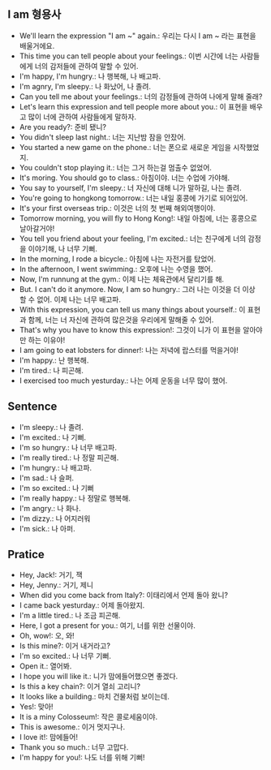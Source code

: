 ## I am 형용사
- We'll learn the expression "I am ~" again.: 우리는 다시 I am ~ 라는 표현을 배울거에요.
- This time you can tell people about your feelings.: 이번 시간에 너는 사람들에게 너의 감저들에 관하여 말할 수 있어.
- I'm happy, I'm hungry.: 나 행복해, 나 배고파.
- I'm agnry, I'm sleepy.: 나 화났어, 나 졸려.
- Can you tell me about your feelings.: 너의 감정들에 관하여 나에게 말해 줄래?
- Let's learn this expression and tell people more about you.: 이 표현을 배우고 많이 너에 관하여 사람들에게 말하자.
- Are you ready?: 준비 됐니?
- You didn't sleep last night.: 너는 지난밤 잠을 안잤어.
- You started a new game on the phone.: 너는 폰으로 새로운 게임을 시작했었지.
- You couldn't stop playing it.: 너는 그거 하는걸 멈출수 없었어.
- It's moring. You should go to class.: 아침이야. 너는 수업에 가야해.
- You say to yourself, I'm sleepy.: 너 자신에 대해 니가 말하길, 나는 졸려.
- You're going to hongkong tomorrow.: 너는 내일 홍콩에 가기로 되어있어.
- It's your first overseas trip.: 이것은 너의 첫 번째 해외여행이야.
- Tomorrow morning, you will fly to Hong Kong!: 내일 아침에, 너는 홍콩으로 날아갈거야!
- You tell you friend about your feeling, I'm excited.: 너는 친구에게 너의 감정을 이야기해, 나 너무 기뻐.
- In the morning, I rode a bicycle.: 아침에 나는 자전거를 탔었어.
- In the afternoon, I went swimming.: 오후에 나는 수영을 했어.
- Now, I'm runnung at the gym.: 이제 나는 체육관에서 달리기를 해.
- But. I can't do it anymore. Now, I am so hungry.: 그러 나는 이것을 더 이상 할 수 없어. 이제 나는 너무 배고파.
- With this expression, you can tell us many things about yourself.: 이 표현과 함께, 너는 너 자신에 관하여 많은것을 우리에게 말해줄 수 있어.
- That's why you have to know this expression!: 그것이 니가 이 표현을 알아야만 하는 이유야!
- I am going to eat lobsters for dinner!: 나는 저녁에 랍스터를 먹을거야!
- I'm happy.: 난 행복해.
- I'm tired.: 나 피곤해.
- I exercised too much yesturday.: 나는 어제 운동을 너무 많이 했어.

## Sentence
- I'm sleepy.: 나 졸려.
- I'm excited.: 나 기뻐.
- I'm so hungry.: 나 너무 배고파.
- I'm really tired.: 나 정말 피곤해.
- I'm hungry.: 나 배고파.
- I'm sad.: 나 슬퍼.
- I'm so excited.: 나 기뻐
- I'm really happy.: 나 정말로 행복해.
- I'm angry.: 나 화나.
- I'm dizzy.: 나 어지러워
- I'm sick.: 나 아퍼.

## Pratice
- Hey, Jack!: 거기, 잭
- Hey, Jenny.: 거기, 제니
- When did you come back from Italy?: 이태리에서 언제 돌아 왔니?
- I came back yesturday.: 어제 돌아왔지.
- I'm a little tired.: 나 조금 피곤해.
- Here, I got a present for you.: 여기, 너를 위한 선물이야.
- Oh, wow!: 오, 와!
- Is this mine?: 이거 내거라고?
- I'm so excited.: 나 너무 기뻐.
- Open it.: 열어봐.
- I hope you will like it.: 니가 맘에들어했으면 좋겠다. 
- Is this a key chain?: 이거 열쇠 고리니?
- It looks like a building.: 마치 건물처럼 보이는데.
- Yes!: 맞아!
- It is a miny Colosseum!: 작은 콜로세움이야.
- This is awesome.: 이거 멋지구나.
- I love it!: 맘에들어!
- Thank you so much.: 너무 고맙다.
- I'm happy for you!: 나도 너를 위해 기뻐!
